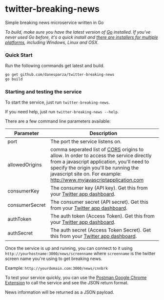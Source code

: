 # twitter-breaking-news
Simple breaking news microservice written in Go

*To build, make sure you have the latest version of [Go](http://golang.org/) installed.  If you've never used Go before, it's a quick install and [there are installers for multiple platforms](http://golang.org/doc/install), including Windows, Linux and OSX.*

### Quick Start

Run the following commands get latest and build.

```bash
go get github.com/danesparza/twitter-breaking-news
go build
```

### Starting and testing the service
To start the service, just run `twitter-breaking-news`.  

If you need help, just run `twitter-breaking-news --help`.

There are a few command line parameters available:

Parameter       | Description
----------      | -----------
port            | The port the service listens on.  
allowedOrigins  | comma seperated list of [CORS](http://en.wikipedia.org/wiki/Cross-origin_resource_sharing) origins to allow.  In order to access the service directly from a javascript application, you'll need to specify the origin you'll be running the javascript site on.  For example: http://www.myjavascriptapplication.com
consumerKey     | The consumer key (API key).  Get this from your [Twitter app dashboard](https://apps.twitter.com/).  
consumerSecret  | The consumer secret (API secret).  Get this from your [Twitter app dashboard](https://apps.twitter.com/).  
authToken       | The auth token (Access Token).  Get this from your [Twitter app dashboard](https://apps.twitter.com/).  
authSecret      | The auth secret (Access Token Secret).  Get this from your [Twitter app dashboard](https://apps.twitter.com/).  

Once the service is up and running, you can connect to it using
`http://yourhostname:3000/news/screenname` where `screenname` is the twitter screen name you're using to get breaking news.  

Example: `http://yourdomain.com:3000/news/cnnbrk`

To test your service quickly, you can use the [Postman Google Chrome Extension](https://chrome.google.com/webstore/detail/postman-rest-client/fdmmgilgnpjigdojojpjoooidkmcomcm?hl=en) to call the service and see the JSON return format.

News information will be returned as a JSON payload.
